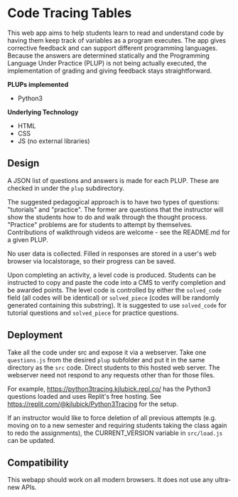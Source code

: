 Code Tracing Tables
===================

This web app aims to help students learn to read and understand code by having them keep track of variables as a program executes. The app gives corrective feedback and can support different programming languages. Because the answers are determined statically and the Programming Language Under Practice (PLUP) is not being actually executed, the implementation of grading and giving feedback stays straightforward.

**PLUPs implemented**
 - Python3
 

**Underlying Technology**
 - HTML
 - CSS
 - JS (no external libraries)
 
Design
------
A JSON list of questions and answers is made for each PLUP. These are checked in under the `plup` subdirectory.

The suggested pedagogical approach is to have two types of questions: "tutorials" and "practice". The former are questions that the instructor will show the students how to do and walk through the thought process. "Practice" problems are for students to attempt by themselves. Contributions of walkthrough videos are welcome - see the README.md for a given PLUP.

No user data is collected. Filled in responses are stored in a user's web browser via localstorage, so their progress can be saved.

Upon completing an activity, a level code is produced. Students can be instructed to copy and paste the code into a CMS to verify completion and be awarded points. The level code is controlled by either the `solved_code` field (all codes will be identical) or `solved_piece` (codes will be randomly generated containing this substring). It is suggested to use `solved_code` for tutorial questions and `solved_piece` for practice questions.

Deployment
----------
Take all the code under src and expose it via a webserver. Take one `questions.js` from the desired `plup` subfolder and put it in the same directory as the `src` code. Direct students to this hosted web server. The webserver need not respond to any requests other than for those files.

For example, <https://python3tracing.kjlubick.repl.co/> has the Python3 questions loaded and uses Replit's free hosting. See <https://replit.com/@kjlubick/Python3Tracing> for the setup.

If an instructor would like to force deletion of all previous attempts (e.g. moving on to a new semester and requiring students taking the class again to redo the assignments), the CURRENT_VERSION variable in `src/load.js` can be updated.

Compatibility
-------------
This webapp should work on all modern browsers. It does not use any ultra-new APIs.
 
